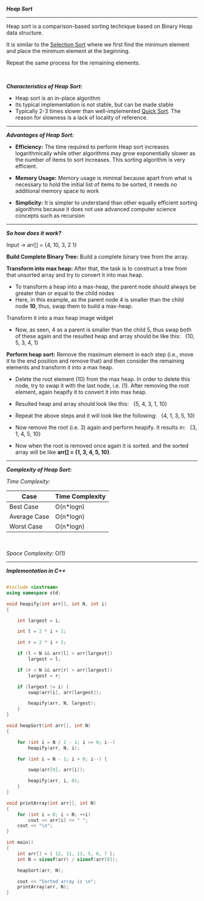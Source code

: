 ***Heap Sort***

<hr>

Heap sort is a comparison-based sorting technique based on Binary Heap data structure. 

It is similar to the [Selection Sort](https://github.com/HimeshKohad/Sorting_Algorithms/blob/main/Algorithms/SelectionSort.md) where we first find the minimum element and place the minimum element at the beginning. 

Repeat the same process for the remaining elements.

<br>

***Characteristics of Heap Sort:***
- Heap sort is an in-place algorithm
- Its typical implementation is not stable, but can be made stable
- Typically 2-3 times slower than well-implemented [Quick Sort](https://github.com/HimeshKohad/Sorting_Algorithms/blob/main/Algorithms/QuickSort.md). The reason for slowness is a lack of locality of reference.

<hr>

***Advantages of Heap Sort:***
- **Efficiency:**  The time required to perform Heap sort increases logarithmically while other algorithms may grow exponentially slower as the number of items to sort increases. 
 This sorting algorithm is very efficient.
 
- **Memory Usage:** Memory usage is minimal because apart from what is necessary to hold the initial list of items to be sorted, it needs no additional memory space to work

- **Simplicity:**  It is simpler to understand than other equally efficient sorting algorithms because it does not use advanced computer science concepts such as recursion

<hr>

***So how does it work?***

Input -> arr[] = {4, 10, 3, 2 1}

**Build Complete Binary Tree:** Build a complete binary tree from the array.

**Transform into max heap:** After that, the task is to construct a tree from that unsorted array and try to convert it into max heap.

- To transform a heap into a max-heap, the parent node should always be greater than or equal to the child nodes
- Here, in this example, as the parent node 4 is smaller than the child node **10**, thus, swap them to build a max-heap.

Transform it into a max heap image widget

- Now, as seen, 4 as a parent is smaller than the child 5, thus swap both of these again and the resulted heap and array should be like this: &nbsp; {10, 5, 3, 4, 1}

**Perform heap sort:** Remove the maximum element in each step (i.e., move it to the end position and remove that) and then consider the remaining elements and transform it into a max heap.

- Delete the root element (10) from the max heap. In order to delete this node, try to swap it with the last node, i.e. (1). After removing the root element, again heapify it to convert it into max heap.
- Resulted heap and array should look like this: &nbsp; {5, 4, 3, 1, 10}

- Repeat the above steps and it will look like the following: &nbsp; {4, 1, 3, 5, 10}

- Now remove the root (i.e. 3) again and perform heapify. It results in: &nbsp; {3, 1, 4, 5, 10}

- Now when the root is removed once again it is sorted. and the sorted array will be like **arr[] = {1, 3, 4, 5, 10}**.

<hr>

***Complexity of Heap Sort:***

_Time Complexity:_

| Case | Time Complexity |
|------|------|
|Best Case|O(n*logn)|
|Average Case|O(n*logn)|
|Worst Case|O(n*logn)|

<br>

_Space Complexity:_ O(1)

<hr>

***Implementation in C++***

```cpp

#include <iostream>
using namespace std;

void heapify(int arr[], int N, int i)
{

	int largest = i;

	int l = 2 * i + 1;

	int r = 2 * i + 2;

	if (l < N && arr[l] > arr[largest])
		largest = l;

	if (r < N && arr[r] > arr[largest])
		largest = r;

	if (largest != i) {
		swap(arr[i], arr[largest]);

		heapify(arr, N, largest);
	}
}

void heapSort(int arr[], int N)
{

	for (int i = N / 2 - 1; i >= 0; i--)
		heapify(arr, N, i);

	for (int i = N - 1; i > 0; i--) {

		swap(arr[0], arr[i]);

		heapify(arr, i, 0);
	}
}

void printArray(int arr[], int N)
{
	for (int i = 0; i < N; ++i)
		cout << arr[i] << " ";
	cout << "\n";
}

int main()
{
	int arr[] = { 12, 11, 13, 5, 6, 7 };
	int N = sizeof(arr) / sizeof(arr[0]);

	heapSort(arr, N);

	cout << "Sorted array is \n";
	printArray(arr, N);
}
```
